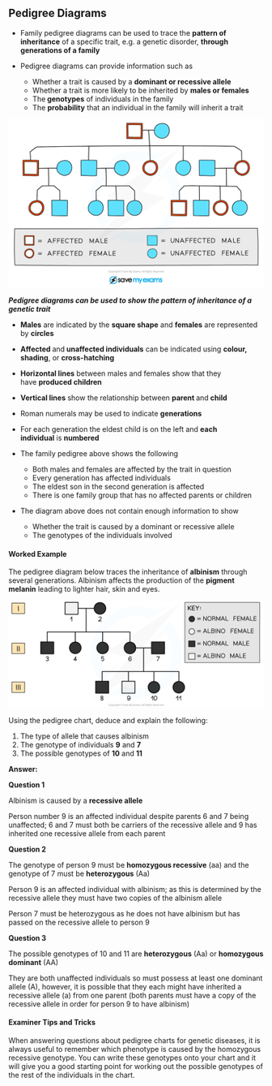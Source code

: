 Pedigree Diagrams
-----------------

* Family pedigree diagrams can be used to trace the <b>pattern of inheritance</b> of a specific trait, e.g. a genetic disorder, <b>through generations of a family</b>
* Pedigree diagrams can provide information such as

  + Whether a trait is caused by a <b>dominant or recessive allele</b>
  + Whether a trait is more likely to be inherited by <b>males or females</b>
  + The<b> genotypes</b> of individuals in the family
  + The <b>probability</b> that an individual in the family will inherit a trait

![Family pedigree chart](Family-pedigree-chart.png)

<i><b>Pedigree diagrams can be used to show the pattern of inheritance of a genetic trait</b></i>

* <b>Males</b> are indicated by the <b>square shape</b> and <b>females</b> are represented by <b>circles</b>
* <b>Affected </b>and<b> unaffected individuals</b> can be indicated using <b>colour, shading</b>, or <b>cross-hatching</b>
* <b>Horizontal lines</b> between males and females show that they have <b>produced children</b>
* <b>Vertical lines</b> show the relationship between <b>parent </b>and<b> child</b>
* Roman numerals may be used to indicate <b>generations</b>
* For each generation the eldest child is on the left and <b>each individual</b> is <b>numbered</b>
* The family pedigree above shows the following

  + Both males and females are affected by the trait in question
  + Every generation has affected individuals
  + The eldest son in the second generation is affected
  + There is one family group that has no affected parents or children
* The diagram above does not contain enough information to show

  + Whether the trait is caused by a dominant or recessive allele
  + The genotypes of the individuals involved

#### Worked Example

The pedigree diagram below traces the inheritance of <b>albinism</b> through several generations. Albinism affects the production of the <b>pigment melanin</b> leading to lighter hair, skin and eyes.

![Pedigree chart of albinism, downloadable IB Biology revision notes](Pedigree-chart-of-albinism.png)

Using the pedigree chart, deduce and explain the following:

1. The type of allele that causes albinism
2. The genotype of individuals <b>9</b> and <b>7</b>
3. The possible genotypes of <b>10</b> and <b>11</b>

<b>Answer:</b>  
  
<b>Question 1</b>

Albinism is caused by a <b>recessive allele</b>

Person number 9 is an affected individual despite parents 6 and 7 being unaffected; 6 and 7 must both be carriers of the recessive allele and 9 has inherited one recessive allele from each parent

<b>Question 2</b>

The genotype of person 9 must be <b>homozygous recessive</b> (aa) and the genotype of 7 must be <b>heterozygous</b> (Aa)

Person 9 is an affected individual with albinism; as this is determined by the recessive allele they must have two copies of the albinism allele

Person 7 must be heterozygous as he does not have albinism but has passed on the recessive allele to person 9

<b>Question 3</b>  
  
The possible genotypes of 10 and 11 are <b>heterozygous</b> (Aa) or <b>homozygous dominant</b> (AA)

They are both unaffected individuals so must possess at least one dominant allele (A), however, it is possible that they each might have inherited a recessive allele (a) from one parent (both parents must have a copy of the recessive allele in order for person 9 to have albinism)

#### Examiner Tips and Tricks

When answering questions about pedigree charts for genetic diseases, it is always useful to remember which phenotype is caused by the homozygous recessive genotype. You can write these genotypes onto your chart and it will give you a good starting point for working out the possible genotypes of the rest of the individuals in the chart.